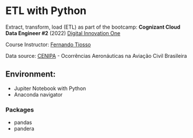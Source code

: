 # ETL with Python

Extract, transform, load (ETL) as part of the bootcamp: **Cognizant Cloud Data Engineer #2** (2022) [Digital Innovation One](https://www.dio.me)

Course Instructor: [Fernando Tiosso](https://www.linkedin.com/in/fernando-tiosso-2139542/)

Data source: [CENIPA](https://dados.gov.br/dataset/ocorrencias-aeronauticas-da-aviacao-civil-brasileira) - Ocorrências Aeronáuticas na Aviação Civil Brasileira

## Environment: 
+ Jupiter Notebook with Python
+ Anaconda navigator

### Packages
+ pandas
+ pandera
